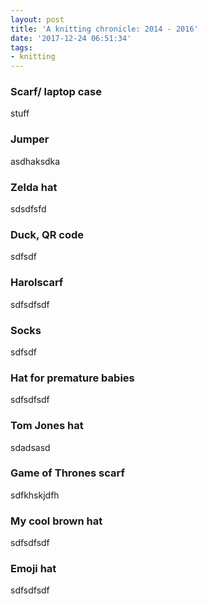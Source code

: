 ```yaml
---
layout: post
title: 'A knitting chronicle: 2014 - 2016'
date: '2017-12-24 06:51:34'
tags:
- knitting
---
```


### Scarf/ laptop case
stuff

### Jumper
asdhaksdka

### Zelda hat
sdsdfsfd

### Duck, QR code
sdfsdf

### Harolscarf
sdfsdfsdf

### Socks
sdfsdf

### Hat for premature babies
sdfsdfsdf

### Tom Jones hat
sdadsasd

### Game of Thrones scarf
sdfkhskjdfh

### My cool brown hat
sdfsdfsdf

### Emoji hat
sdfsdfsdf



